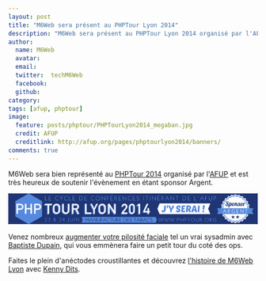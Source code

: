 ```yaml
---
layout: post
title: "M6Web sera présent au PHPTour Lyon 2014"
description: "M6Web sera présent au PHPTour Lyon 2014 organisé par l'AFUP"
author:
  name: M6Web
  avatar:
  email:
  twitter:  techM6Web
  facebook:
  github:
category:
tags: [afup, phptour]
image:
  feature: posts/phptour/PHPTourLyon2014_megaban.jpg
  credit: AFUP
  creditlink: http://afup.org/pages/phptourlyon2014/banners/
comments: true
---
```



M6Web sera bien représenté au [PHPTour 2014](http://www.phptour.org) organisé par l'[AFUP](http://www.afup.org) et est très heureux de soutenir l'évènement en étant sponsor Argent.

![M6Web sponsor argent du PHPTour](/images/posts/phptour/PHPTourLyon2014_banner.png)

Venez nombreux [augmenter votre pilosité faciale](http://www.afup.org/pages/phptourlyon2014/sessions.php#1036) tel un vrai sysadmin avec [Baptiste Dupain](https://twitter.com/bdu_p), qui vous emmènera faire un petit tour du coté des ops.

Faites le plein d'anéctodes croustillantes et découvrez [l'histoire de M6Web Lyon](http://www.afup.org/pages/phptourlyon2014/sessions.php#1030) avec [Kenny Dits](https://twitter.com/kenny_dee).